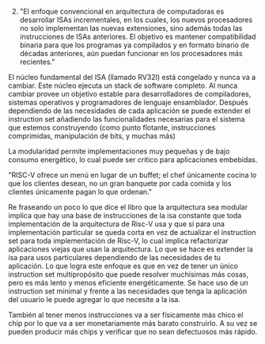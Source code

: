 2) "El enfoque convencional en arquitectura de computadoras es desarrollar ISAs incrementales, en los cuales, los nuevos procesadores no solo implementan las nuevas extensiones, sino además todas las instrucciones de ISAs anteriores. El objetivo es mantener compatibilidad binaria para que los programas ya compilados y en formato binario de décadas anteriores, aún puedan funcionar en los procesadores más recientes." 

El núcleo fundamental del ISA (llamado RV32I) está congelado y nunca va a cambiar. Este núcleo ejecuta un stack de software completo. Al nunca cambiar provee un objetivo estable para desarrolladores de compiladores, sistemas operativos y programadores de lenguaje ensamblador. Después dependiendo de las necesidades de cada aplicación se puede extender el instruction set añadiendo las funcionalidades necesarias para el sistema que estemos construyendo (como punto flotante, instrucciones comprimidas, manipulación de bits, y muchas más) 

La modularidad permite implementaciones muy pequeñas y de bajo consumo energético, lo cual puede ser crítico para aplicaciones embebidas. 

"RISC-V ofrece un menú en lugar de un buffet; el chef únicamente cocina lo que los clientes desean, no un gran banquete por cada comida y los clientes únicamente pagan lo que ordenan." 

Re fraseando un poco lo que dice el libro que la arquitectura sea modular implica que hay una base de instrucciones de la isa constante que toda implementación de la arquitectura de Risc-V usa y que si para una implementación particular se queda corta en vez de actualizar el instruction set para toda implementación de Risc-V, lo cual implica refactorizar aplicaciones viejas que usan la arquitectura. Lo que se hace es extender la isa para usos particulares dependiendo de las necesidades de tu aplicación. Lo que logra este enfoque es que en vez de tener un único instruction set multipropósito que puede resolver muchísimas más cosas, pero es más lento y menos eficiente energéticamente. Se hace uso de un instruction set minimal y frente a las necesidades que tenga la aplicación del usuario le puede agregar lo que necesite a la isa. 

También al tener menos instrucciones va a ser físicamente más chico el chip por lo que va a ser monetariamente más barato construirlo. A su vez se pueden producir más chips y verificar que no sean defectuosos más rápido. 
